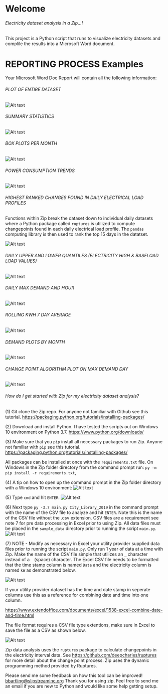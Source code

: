 # Welcome 
###### Electricity dataset analysis in a Zip...!

This project is a Python script that runs to visualize electricity datasets and complile the results into a Microsoft Word document.

# REPORTING PROCESS Examples

Your Microsoft Word Doc Report will contain all the following information:
###### PLOT OF ENTIRE DATASET
![Alt text](https://github.com/bbartling/zip/blob/master/images/1.PNG)

###### SUMMARY STATISTICS
![Alt text](https://github.com/bbartling/zip/blob/master/images/2.PNG)

###### BOX PLOTS PER MONTH
![Alt text](https://github.com/bbartling/zip/blob/master/images/10.PNG)

###### POWER CONSUMPTION TRENDS
![Alt text](https://github.com/bbartling/zip/blob/master/images/11.PNG)

###### HIGHEST RANKED CHANGES FOUND IN DAILY ELECTRICAL LOAD PROFILES
Functions within Zip break the dataset down to individual daily datasets where a Python package called `ruptures` is utilized to compute changepoints found in each daily electrical load profile. The `pandas` computing library is then used to rank the top 15 days in the datatset.

![Alt text](https://github.com/bbartling/zip/blob/master/images/3.PNG)

###### DAILY UPPER AND LOWER QUANTILES (ELECTRICITY HIGH & BASELOAD LOAD VALUES)
![Alt text](https://github.com/bbartling/zip/blob/master/images/4.PNG)

###### DAILY MAX DEMAND AND HOUR
![Alt text](https://github.com/bbartling/zip/blob/master/images/5.PNG)

###### ROLLING KWH 7 DAY AVERAGE
![Alt text](https://github.com/bbartling/zip/blob/master/images/7.PNG)

###### DEMAND PLOTS BY MONTH
![Alt text](https://github.com/bbartling/zip/blob/master/images/9.PNG)

###### CHANGE POINT ALGORITHM PLOT ON MAX DEMAND DAY
![Alt text](https://github.com/bbartling/zip/blob/master/images/8.PNG)




###### How do I get started with Zip for my electricity dataset analysis? 
(1) Git clone the Zip repo. For anyone not familiar with Github see this tutorial.
https://packaging.python.org/tutorials/installing-packages/


(2) Download and install Python. I have tested the scripts out on Windows 10 environment on Python 3.7.
https://www.python.org/downloads/


(3) Make sure that you `pip` install all necessary packages to run Zip. Anyone not familiar with `pip` see this tutorial.
https://packaging.python.org/tutorials/installing-packages/

All packages can be installed at once with the `requirements.txt` file. On Windows in the Zip folder directory from the command prompt run:
`py -m pip install -r requirements.txt`,


(4) A tip on how to open up the command prompt in the Zip folder directory with a Windows 10 environment:
 ![Alt text](https://github.com/bbartling/zip/blob/master/images/One.PNG)
 
 
(5) Type `cmd` and hit `ENTER`:
 ![Alt text](https://github.com/bbartling/zip/blob/master/images/cmd.PNG)
 
 
(6) Next type `py -3.7 main.py City_Library_2019` in the command prompt with the name of the CSV file to analyze and hit `ENTER`. Note this is the name of the CSV file without the .csv extension. CSV files are a requirement see note 7 for pre data processing in Excel prior to using Zip. All data files must be placed in the `sample_data` directory prior to running the script `main.py`.
 ![Alt text](https://github.com/bbartling/zip/blob/master/images/app.PNG)
 

(7) NOTE - Modify as necessary in Excel your utility provider supplied data files prior to running the script `main.py`. Only run 1 year of data at a time with Zip. Make the name of the CSV file simple that utilizes an `_` character instead of a ` ` (space) character. The Excel CSV file needs to be formatted that the time stamp column is named `Date` and the electricity column is named `kW` as demonstrated below. 

![Alt text](https://github.com/bbartling/zip/blob/master/images/excel.PNG)

If your utility provider dataset has the time and date stamp in seperate columns use this as a reference for combining date and time into one column.

https://www.extendoffice.com/documents/excel/1538-excel-combine-date-and-time.html

The file format requires a CSV file type extentions, make sure in Excel to save the file as a CSV as shown below.

![Alt text](https://github.com/bbartling/zip/blob/master/images/CSV.PNG)

Zip data analysis uses the `ruptures` package to calculate changepoints in the electricity interval data. See https://github.com/deepcharles/ruptures for more detail about the change point process. Zip uses the dynamic programming method provided by Ruptures.




Please send me some feedback on how this tool can be improved! bbartling@slipstreaminc.org
Thank you for using zip. Feel free to send me an email if you are new to Python and would like some help getting setup.
